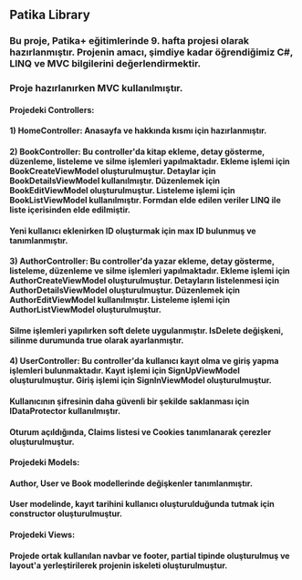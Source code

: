 ## Patika Library
### Bu proje, Patika+ eğitimlerinde 9. hafta projesi olarak hazırlanmıştır. Projenin amacı, şimdiye kadar öğrendiğimiz C#, LINQ ve MVC bilgilerini değerlendirmektir.
### Proje hazırlanırken MVC kullanılmıştır.
#### Projedeki Controllers:
#### 1) HomeController: Anasayfa ve hakkında kısmı için hazırlanmıştır.
#### 2) BookController: Bu controller'da kitap ekleme, detay gösterme, düzenleme, listeleme ve silme işlemleri yapılmaktadır. Ekleme işlemi için BookCreateViewModel oluşturulmuştur. Detaylar için BookDetailsViewModel kullanılmıştır. Düzenlemek için BookEditViewModel oluşturulmuştur. Listeleme işlemi için BookListViewModel kullanılmıştır. Formdan elde edilen veriler LINQ ile liste içerisinden elde edilmiştir.
#### Yeni kullanıcı eklenirken ID oluşturmak için max ID bulunmuş ve tanımlanmıştır.
#### 3) AuthorController: Bu controller'da yazar ekleme, detay gösterme, listeleme, düzenleme ve silme işlemleri yapılmaktadır. Ekleme işlemi için AuthorCreateViewModel oluşturulmuştur. Detayların listelenmesi için AuthorDetailsViewModel oluşturulmuştur. Düzenlemek için AuthorEditViewModel kullanılmıştır. Listeleme işlemi için AuthorListViewModel oluşturulmuştur.
#### Silme işlemleri yapılırken soft delete uygulanmıştır. IsDelete değişkeni, silinme durumunda true olarak ayarlanmıştır.
#### 4) UserController: Bu controller'da kullanıcı kayıt olma ve giriş yapma işlemleri bulunmaktadır. Kayıt işlemi için SignUpViewModel oluşturulmuştur. Giriş işlemi için SignInViewModel oluşturulmuştur.
#### Kullanıcının şifresinin daha güvenli bir şekilde saklanması için IDataProtector kullanılmıştır.
#### Oturum açıldığında, Claims listesi ve Cookies tanımlanarak çerezler oluşturulmuştur.
#### Projedeki Models:
#### Author, User ve Book modellerinde değişkenler tanımlanmıştır.
#### User modelinde, kayıt tarihini kullanıcı oluşturulduğunda tutmak için constructor oluşturulmuştur.
#### Projedeki Views:
#### Projede ortak kullanılan navbar ve footer, partial tipinde oluşturulmuş ve layout'a yerleştirilerek projenin iskeleti oluşturulmuştur.
